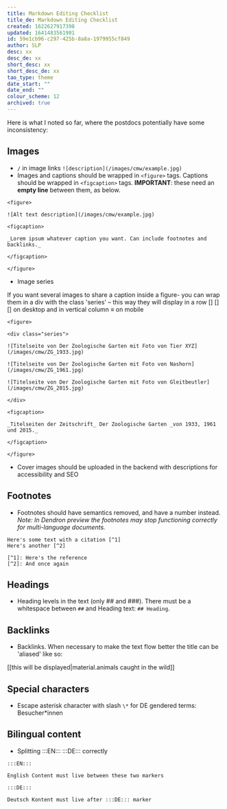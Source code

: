 ```yaml
---
title: Markdown Editing Checklist
title_de: Markdown Editing Checklist
created: 1622627917398
updated: 1641483561901
id: 59e1cb96-c297-425b-8a8a-1979955cf849
author: SLP
desc: xx
desc_de: xx
short_desc: xx
short_desc_de: xx
tao_type: theme
date_start: ""
date_end: ""
colour_scheme: 12
archived: true
---
```

Here is what I noted so far, where the postdocs potentially have some inconsistency:

## Images

* `/` in image links `![description](/images/cmw/example.jpg)`
* Images and captions should be wrapped in `<figure>` tags. Captions should be wrapped in `<figcaption>` tags. **IMPORTANT**: these need an **empty line** between them, as below.

```
<figure> 

![Alt text description](/images/cmw/example.jpg)

<figcaption>

_Lorem ipsum whatever caption you want. Can include footnotes and backlinks._

</figcaption>

</figure>
```

- Image series

If you want several images to share a caption inside a figure- you can wrap them in a div with the class 'series' – this way they will display in a row [] [] [] on desktop and in vertical column ≡ on mobile  

```
<figure>

<div class="series">

![Titelseite von Der Zoologische Garten mit Foto von Tier XYZ](/images/cmw/ZG_1933.jpg)

![Titelseite von Der Zoologische Garten mit Foto von Nashorn](/images/cmw/ZG_1961.jpg)

![Titelseite von Der Zoologische Garten mit Foto von Gleitbeutler](/images/cmw/ZG_2015.jpg)

</div>

<figcaption>

_Titelseiten der Zeitschrift_ Der Zoologische Garten _von 1933, 1961 und 2015._

</figcaption>

</figure>
```

* Cover images should be uploaded in the backend with descriptions for accessibility and SEO

## Footnotes

* Footnotes should have semantics removed, and have a number instead.  _Note: In Dendron preview the footnotes may stop functioning correctly for multi-language documents._

```
Here's some text with a citation [^1]
Here's another [^2]

[^1]: Here's the reference
[^2]: And once again
```



## Headings

* Heading levels in the text (only ## and ###). There must be a whitespace between `##` and Heading text: `## Heading`.

## Backlinks

* Backlinks. When necessary to make the text flow better the title can be 'aliased' like so:

[[this will be displayed|material.animals caught in the wild]]

## Special characters

* Escape asterisk character with slash `\*` for DE gendered terms: Besucher\*innen 

## Bilingual content

* Splitting :::EN::: :::DE::: correctly

```
:::EN::: 

English Content must live between these two markers

:::DE:::

Deutsch Kontent must live after :::DE::: marker
```

